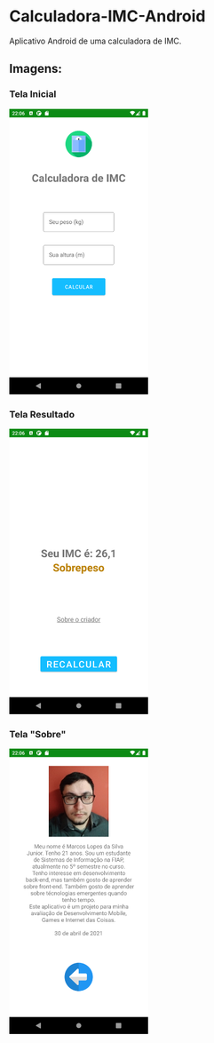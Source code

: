 # Calculadora-IMC-Android
Aplicativo Android de uma calculadora de IMC.

## Imagens:

### Tela Inicial
<img src="https://github.com/MarcosLopes99/Calculadora-IMC-Android/blob/master/git_images/calculadora.png" width="250">

### Tela Resultado
<img src="https://github.com/MarcosLopes99/Calculadora-IMC-Android/blob/master/git_images/resultado.png" width="250">

### Tela "Sobre"
<img src="https://github.com/MarcosLopes99/Calculadora-IMC-Android/blob/master/git_images/sobre.png" width="250">

